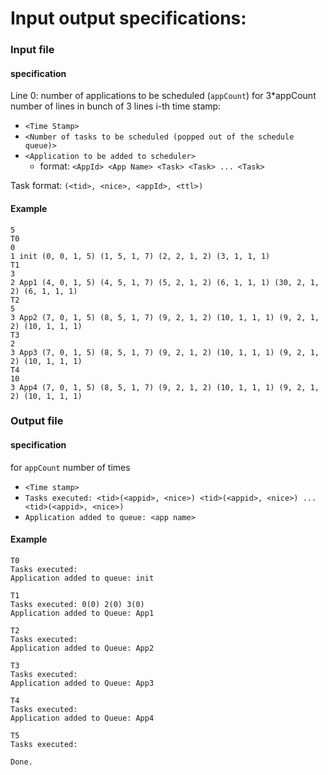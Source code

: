 Input output specifications:
============================

### Input file 

#### specification

Line 0: number of applications to be scheduled (`appCount`)
for 3*appCount number of lines in bunch of 3 lines i-th time stamp:
- `<Time Stamp>`
- `<Number of tasks to be scheduled (popped out of the schedule queue)>`
- `<Application to be added to scheduler>`
  - format: `<AppId> <App Name> <Task> <Task> ... <Task>`

Task format: `(<tid>, <nice>, <appId>, <ttl>)`

#### Example
```
5
T0
0
1 init (0, 0, 1, 5) (1, 5, 1, 7) (2, 2, 1, 2) (3, 1, 1, 1)
T1
3
2 App1 (4, 0, 1, 5) (4, 5, 1, 7) (5, 2, 1, 2) (6, 1, 1, 1) (30, 2, 1, 2) (6, 1, 1, 1)
T2
5
3 App2 (7, 0, 1, 5) (8, 5, 1, 7) (9, 2, 1, 2) (10, 1, 1, 1) (9, 2, 1, 2) (10, 1, 1, 1)
T3
2
3 App3 (7, 0, 1, 5) (8, 5, 1, 7) (9, 2, 1, 2) (10, 1, 1, 1) (9, 2, 1, 2) (10, 1, 1, 1)
T4
10
3 App4 (7, 0, 1, 5) (8, 5, 1, 7) (9, 2, 1, 2) (10, 1, 1, 1) (9, 2, 1, 2) (10, 1, 1, 1)
```
### Output file 

#### specification
for `appCount` number of times
- `<Time stamp>`
- `Tasks executed: <tid>(<appid>, <nice>) <tid>(<appid>, <nice>) ... <tid>(<appid>, <nice>)`
- `Application added to queue: <app name>`


#### Example
```
T0
Tasks executed:
Application added to queue: init

T1
Tasks executed: 0(0) 2(0) 3(0)
Application added to Queue: App1

T2
Tasks executed:
Application added to Queue: App2

T3
Tasks executed:
Application added to Queue: App3

T4
Tasks executed:
Application added to Queue: App4

T5
Tasks executed:

Done.

```
